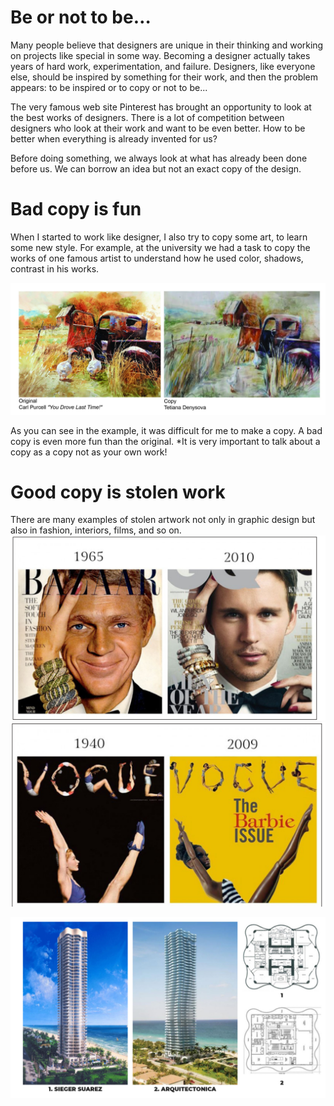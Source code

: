 
# Be or not to be…
Many people believe that designers are unique in their thinking and working on projects like special in some way. Becoming a designer actually takes years of hard work, experimentation, and failure. Designers, like everyone else, should be inspired by something for their work, and then the problem appears: to be inspired or to copy or not to be...

The very famous web site Pinterest has brought an opportunity to look at the best works of designers. There is a lot of competition between designers who look at their work and want to be even better. How to be better when everything is already invented for us?

Before doing something, we always look at what has already been done before us. We can borrow an idea but not an exact copy of the design. 

# Bad copy is fun
When I started to work like designer, I also try to copy some art, to learn some new style. For example, at the university we had a task to copy the works of one famous artist to understand how he used color, shadows, contrast in his works.

<img src="/newfilder/Tetiana_Denysova_CopyArt.jpg"> 



 As you can see in the example, it was difficult for me to make a copy. A bad copy is even more fun than the original.
*It is very important to talk about a copy as a copy not as your own work!

# Good copy is stolen work

There are many examples of stolen artwork not only in graphic design but also in fashion, interiors, films, and so on. 
<img src="/newfilder/screenshot_Bazar.png"> 
<img src="/newfilder/screenshot_magazin.png"> 

<img src="/newfilder/screenshot_architekture.png"> 
